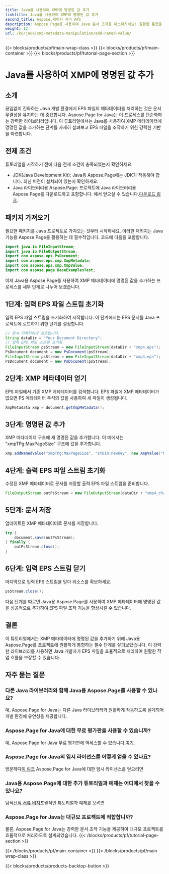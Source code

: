 ```yaml
---
title: Java를 사용하여 XMP에 명명된 값 추가
linktitle: Java를 사용하여 XMP에 명명된 값 추가
second_title: Aspose.페이지 자바 API
description: Aspose.Page를 사용하여 Java 문서 조작을 마스터하세요! 원활한 통합을 위한 단계별 가이드를 통해 XMP 메타데이터에 명명된 값을 손쉽게 추가하세요.
weight: 12
url: /ko/java/xmp-metadata-manipulation/add-named-value/
---
```


{{< blocks/products/pf/main-wrap-class >}}
{{< blocks/products/pf/main-container >}}
{{< blocks/products/pf/tutorial-page-section >}}

# Java를 사용하여 XMP에 명명된 값 추가

## 소개
끊임없이 진화하는 Java 개발 환경에서 EPS 파일의 메타데이터를 처리하는 것은 문서 무결성을 유지하는 데 중요합니다. Aspose.Page for Java는 이 프로세스를 단순화하는 강력한 라이브러리입니다. 이 튜토리얼에서는 Java를 사용하여 XMP 메타데이터에 명명된 값을 추가하는 단계를 자세히 살펴보고 EPS 파일을 조작하기 위한 강력한 기반을 마련합니다.
## 전제 조건
튜토리얼을 시작하기 전에 다음 전제 조건이 충족되었는지 확인하세요.
- JDK(Java Development Kit): Java용 Aspose.Page에는 JDK가 작동해야 합니다. 최신 버전이 설치되어 있는지 확인하세요.
- Java 라이브러리용 Aspose.Page: 프로젝트에 Java 라이브러리용 Aspose.Page를 다운로드하고 포함합니다. 에서 얻으실 수 있습니다.[다운로드 링크](https://releases.aspose.com/page/java/).
## 패키지 가져오기
필요한 패키지를 Java 프로젝트로 가져오는 것부터 시작하세요. 이러한 패키지는 Java 기능용 Aspose.Page를 활용하는 데 필수적입니다. 코드에 다음을 포함합니다.
```java
import java.io.FileInputStream;
import java.io.FileOutputStream;
import com.aspose.eps.PsDocument;
import com.aspose.eps.xmp.XmpMetadata;
import com.aspose.eps.xmp.XmpValue;
import com.aspose.page.BaseExamplesTest;
```
이제 Java용 Aspose.Page를 사용하여 XMP 메타데이터에 명명된 값을 추가하는 프로세스를 세부 단계로 나누어 보겠습니다.
## 1단계: 입력 EPS 파일 스트림 초기화
입력 EPS 파일 스트림을 초기화하여 시작합니다. 이 단계에서는 EPS 문서를 Java 프로젝트에 로드하기 위한 단계를 설정합니다.
```java
// 문서 디렉터리의 경로입니다.
String dataDir = "Your Document Directory";
// 입력 EPS 파일 스트림 초기화
FileInputStream psStream = new FileInputStream(dataDir + "xmp4.eps");
PsDocument document = new PsDocument(psStream);
FileInputStream psStream = new FileInputStream(dataDir + "xmp4.eps");
PsDocument document = new PsDocument(psStream);
```
## 2단계: XMP 메타데이터 얻기
EPS 파일에서 기존 XMP 메타데이터를 검색합니다. EPS 파일에 XMP 메타데이터가 없으면 PS 메타데이터 주석의 값을 사용하여 새 파일이 생성됩니다.
```java
XmpMetadata xmp = document.getXmpMetadata();
```
## 3단계: 명명된 값 추가
XMP 메타데이터 구조에 새 명명된 값을 추가합니다. 이 예에서는 "xmpTPg:MaxPageSize" 구조에 값을 추가합니다.
```java
xmp.addNamedValue("xmpTPg:MaxPageSize", "stDim:newKey", new XmpValue("NewValue"));
```
## 4단계: 출력 EPS 파일 스트림 초기화
수정된 XMP 메타데이터로 문서를 저장할 출력 EPS 파일 스트림을 준비합니다.
```java
FileOutputStream outPsStream = new FileOutputStream(dataDir + "xmp4_changed.eps");
```
## 5단계: 문서 저장
업데이트된 XMP 메타데이터로 문서를 저장합니다.
```java
try {
    document.save(outPsStream);
} finally {
    outPsStream.close();
}
```
## 6단계: 입력 EPS 스트림 닫기
마지막으로 입력 EPS 스트림을 닫아 리소스를 확보하세요.
```java
psStream.close();
```
다음 단계를 따르면 Java용 Aspose.Page를 사용하여 XMP 메타데이터에 명명된 값을 성공적으로 추가하여 EPS 파일 조작 기능을 향상시킬 수 있습니다.
## 결론
이 튜토리얼에서는 XMP 메타데이터에 명명된 값을 추가하기 위해 Java용 Aspose.Page를 프로젝트에 원활하게 통합하는 필수 단계를 살펴보았습니다. 이 강력한 라이브러리를 사용하면 Java 개발자가 EPS 파일을 효율적으로 처리하여 원활한 작업 흐름을 보장할 수 있습니다.
## 자주 묻는 질문
### 다른 Java 라이브러리와 함께 Java용 Aspose.Page를 사용할 수 있나요?
예, Aspose.Page for Java는 다른 Java 라이브러리와 원활하게 작동하도록 설계되어 개발 환경에 유연성을 제공합니다.
### Aspose.Page for Java에 대한 무료 평가판을 사용할 수 있습니까?
 예, Aspose.Page for Java 무료 평가판에 액세스할 수 있습니다.[여기](https://releases.aspose.com/).
### Aspose.Page for Java의 임시 라이선스를 어떻게 얻을 수 있나요?
 방문하다[이 링크](https://purchase.aspose.com/temporary-license/) Aspose.Page for Java에 대한 임시 라이센스를 얻으려면
### Java용 Aspose.Page에 대한 추가 튜토리얼과 예제는 어디에서 찾을 수 있나요?
 탐색[선적 서류 비치](https://reference.aspose.com/page/java/)포괄적인 튜토리얼과 예제를 보려면
### Aspose.Page for Java는 대규모 프로젝트에 적합합니까?
물론, Aspose.Page for Java는 강력한 문서 조작 기능을 제공하여 대규모 프로젝트를 효율적으로 처리하도록 설계되었습니다.
{{< /blocks/products/pf/tutorial-page-section >}}

{{< /blocks/products/pf/main-container >}}
{{< /blocks/products/pf/main-wrap-class >}}

{{< blocks/products/products-backtop-button >}}
